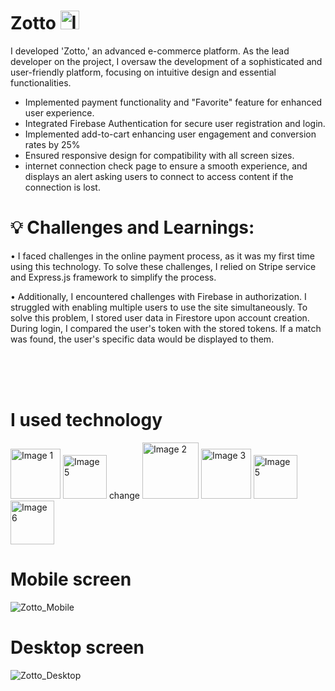 # <span>Zotto</span> <img src="https://github.com/AhhmedJamal/Nuvex/assets/81833844/a5882faa-e358-4488-8509-371d5a399bda" alt="Image 1" style="width: 30px; height: 30px;">

I developed 'Zotto,' an advanced e-commerce platform. As the lead developer on the project, I oversaw the development of a sophisticated and user-friendly platform, focusing on intuitive design and essential functionalities.
- Implemented payment functionality and "Favorite" feature for enhanced user experience.
- Integrated Firebase Authentication for secure user registration and login.
- Implemented add-to-cart  enhancing user engagement and conversion rates by 25%
- Ensured responsive design for compatibility with all screen sizes.
- internet connection check page to ensure a smooth experience, and displays an alert asking users to connect to access content if the connection is lost.
  

# 💡 Challenges and Learnings:

• I faced challenges in the online payment process, as it was my first time using this technology. To solve these challenges, I relied on Stripe service and Express.js framework to simplify the process.

• Additionally, I encountered challenges with Firebase in authorization. I struggled with enabling multiple users to use the site simultaneously. To solve this problem, I stored user data in Firestore upon account creation. During login, I compared the user's token with the stored tokens. If a match was found, the user's specific data would be displayed to them.

<br/>
<br/>
<br/>

# I used technology

<img src="https://github.com/AhhmedJamal/Nuvex/assets/81833844/7326d8bf-0f51-497c-acab-ffe00b6ea301" alt="Image 1" style="width: 80px;">
<img src="https://github.com/AhhmedJamal/Zotto_store/assets/81833844/c086358a-ed2f-4ff7-9352-43f636e39992" alt="Image 5" style="width: 70px;"> change 
<img src="https://github.com/AhhmedJamal/Nuvex/assets/81833844/27ae7a07-66c0-49e2-8f0b-5579640c3b2e" alt="Image 2" style="width: 90px;">
<img src="https://github.com/AhhmedJamal/Zotto_store/assets/81833844/fc145b03-a8bf-4d6c-b517-ebd58e6a8ede" alt="Image 3" style="width: 80px;">  
<img src="https://github.com/AhhmedJamal/Nuvex/assets/81833844/d125a6bc-b1f9-4d3e-ac29-3a8f31cee2af" alt="Image 5" style="width: 70px;">
<img src="https://github.com/AhhmedJamal/Zotto_store/assets/81833844/b90adb54-2174-4962-93d0-5c49ea2f885a" alt="Image 6" style="width: 70px;">




# Mobile screen
![Zotto_Mobile](https://github.com/AhhmedJamal/Zotto_store/assets/81833844/aa465786-97f6-4aea-b304-b177a7e08a51)

# Desktop screen
![Zotto_Desktop](https://github.com/AhhmedJamal/Zotto_store/assets/81833844/005e23bc-9af5-4e1e-97d4-c8ae6955e1ef)


